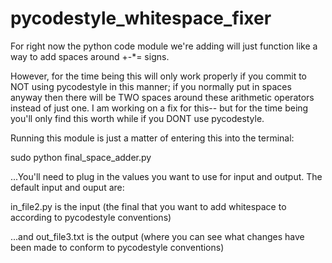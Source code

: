 # pycodestyle_whitespace_fixer


For right now the python code module we're adding will just function like a way to add spaces around +-*= signs.

However, for the time being this will only work properly if you commit to NOT using pycodestyle in this manner;
if you normally put in spaces anyway then there will be TWO spaces around these arithmetic operators instead of
just one.  I am working on a fix for this-- but for the time being you'll only find this worth while if you DONT use
pycodestyle.


Running this module is just a matter of entering this into the terminal:

sudo python final_space_adder.py




...You'll need to plug in the values you want to use for input and output.  The default input and ouput are:

in_file2.py is the input (the final that you want to add whitespace to according to pycodestyle conventions)

...and out_file3.txt is the output (where you can see what changes have been made to conform to pycodestyle conventions)

